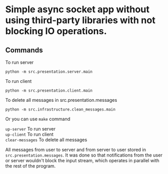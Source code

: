 # Simple async socket app without using third-party libraries with not blocking IO operations. 

## Commands

To run server
```shell
python -m src.presentation.server.main
```
To run client
```shell
python -m src.presentation.client.main
```
To delete all messages in src.presentation.messages
```shell
python -m src.infrastructure.clean_messages.main
```
Or you can use `make` command

`up-server` To run server \
`up-client` To run client \
`clear-messages` To delete all messages


All messages from user to server and from server to user stored in `src.presentation.messages`.
It was done so that notifications from the user or server wouldn't block the input stream, 
which operates in parallel with the rest of the program.

